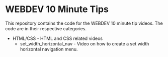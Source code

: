 # WEBDEV 10 Minute Tips
This repository contains the code for the WEBDEV 10 minute tip videos.  The code are in their respective categories.
* HTML/CSS - HTML and CSS related videos
	* set_width_horizontal_nav - Video on how to create a set width horizontal navigation menu.